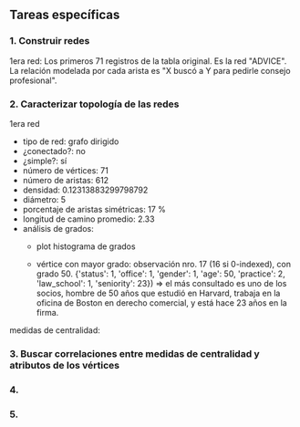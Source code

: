 ## Tareas específicas

### 1. Construir redes

1era red: Los primeros 71 registros de la tabla original. Es la red "ADVICE".
La relación modelada por cada arista es "X buscó a Y para pedirle consejo profesional".

### 2. Caracterizar topología de las redes

1era red

* tipo de red:			  grafo dirigido
* ¿conectado?:			  no
* ¿simple?:			  sí
* número de vértices: 		  71
* número de aristas: 		  612 
* densidad: 			  0.12313883299798792
* diámetro:			  5
* porcentaje de aristas simétricas: 17 %
* longitud de camino promedio:	  2.33
* análisis de grados:		
  - plot histograma de grados
 
  - vértice con mayor grado: observación nro. 17 (16 si 0-indexed), con grado 50.
    {'status': 1,
     'office': 1,
     'gender': 1,
     'age': 50,
     'practice': 2,
     'law_school': 1,
     'seniority': 23}) => el más consultado es uno de los socios,
     		       	  hombre de 50 años que estudió en Harvard,
			  trabaja en la oficina de Boston en derecho
			  comercial, y está hace 23 años en la firma.

medidas de centralidad:


### 3. Buscar correlaciones entre medidas de centralidad y atributos de los vértices

### 4.

### 5.

